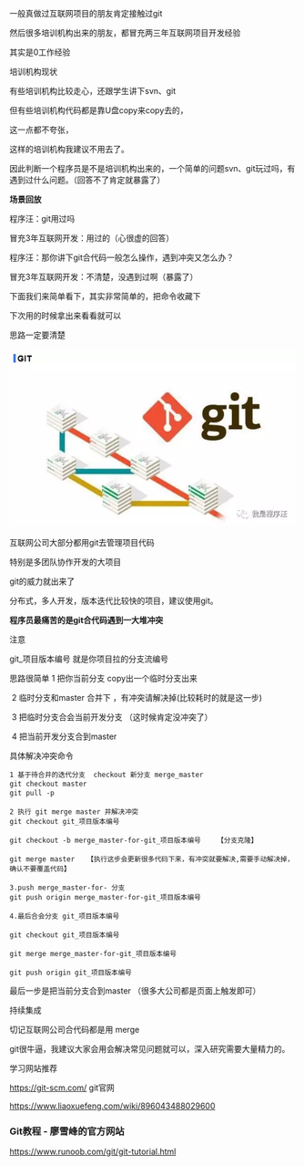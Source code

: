 一般真做过互联网项目的朋友肯定接触过git

然后很多培训机构出来的朋友，都冒充两三年互联网项目开发经验

其实是0工作经验



培训机构现状

有些培训机构比较走心，还跟学生讲下svn、git 

但有些培训机构代码都是靠U盘copy来copy去的，

这一点都不夸张，

这样的培训机构我建议不用去了。



因此判断一个程序员是不是培训机构出来的，一个简单的问题svn、git玩过吗，有遇到过什么问题。（回答不了肯定就暴露了）







**场景回放**

程序汪：git用过吗

冒充3年互联网开发：用过的（心很虚的回答）

程序汪：那你讲下git合代码一般怎么操作，遇到冲突又怎么办？

冒充3年互联网开发：不清楚，没遇到过啊（暴露了）



下面我们来简单看下，其实非常简单的，把命令收藏下

下次用的时候拿出来看看就可以

思路一定要清楚

![img](image/培训机构的程序员肯定不知道git代码合并，赶紧学习下吧/640.webp)



互联网公司大部分都用git去管理项目代码

特别是多团队协作开发的大项目

git的威力就出来了

分布式，多人开发，版本迭代比较快的项目，建议使用git。







**程序员最痛苦的是git合代码遇到一大堆冲突**





注意

git_项目版本编号  就是你项目拉的分支流编号  



思路很简单    1 把你当前分支 copy出一个临时分支出来

​                     2 临时分支和master 合并下 ，有冲突请解决掉(比较耗时的就是这一步)

​                     3 把临时分支合会当前开发分支 （这时候肯定没冲突了）

​                     4 把当前开发分支合到master



具体解决冲突命令

   ```
1 基于待合并的迭代分支  checkout 新分支 merge_master
git checkout master
git pull -p

2 执行 git merge master 并解决冲突
git checkout git_项目版本编号

git checkout -b merge_master-for-git_项目版本编号    【分支克隆】
 
git merge master   【执行这步会更新很多代码下来，有冲突就要解决,需要手动解决掉，确认不要覆盖代码】
  
3.push merge_master-for- 分支 
git push origin merge_master-for-git_项目版本编号

4.最后合会分支 git_项目版本编号

git checkout git_项目版本编号

git merge merge_master-for-git_项目版本编号

git push origin git_项目版本编号
   ```

最后一步是把当前分支合到master （很多大公司都是页面上触发即可）

持续集成



切记互联网公司合代码都是用  merge





git很牛逼，我建议大家会用会解决常见问题就可以，深入研究需要大量精力的。



学习网站推荐

https://git-scm.com/     git官网



https://www.liaoxuefeng.com/wiki/896043488029600  

### Git教程 - 廖雪峰的官方网站



https://www.runoob.com/git/git-tutorial.html